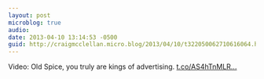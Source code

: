 ```yaml
---
layout: post
microblog: true
audio: 
date: 2013-04-10 13:14:53 -0500
guid: http://craigmcclellan.micro.blog/2013/04/10/t322050062710616064.html
---
```

Video: Old Spice, you truly are kings of advertising. [t.co/AS4hTnMLR...](http://t.co/AS4hTnMLR9)
